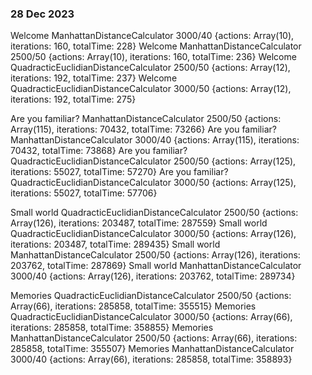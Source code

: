 ### 28 Dec 2023
Welcome ManhattanDistanceCalculator 3000/40 {actions: Array(10), iterations: 160, totalTime: 228}
Welcome ManhattanDistanceCalculator 2500/50 {actions: Array(10), iterations: 160, totalTime: 236}
Welcome QuadracticEuclidianDistanceCalculator 2500/50 {actions: Array(12), iterations: 192, totalTime: 237}
Welcome QuadracticEuclidianDistanceCalculator 3000/50 {actions: Array(12), iterations: 192, totalTime: 275}

Are you familiar? ManhattanDistanceCalculator 2500/50 {actions: Array(115), iterations: 70432, totalTime: 73266}
Are you familiar? ManhattanDistanceCalculator 3000/40 {actions: Array(115), iterations: 70432, totalTime: 73868}
Are you familiar? QuadracticEuclidianDistanceCalculator 2500/50 {actions: Array(125), iterations: 55027, totalTime: 57270}
Are you familiar? QuadracticEuclidianDistanceCalculator 3000/50 {actions: Array(125), iterations: 55027, totalTime: 57706}

Small world QuadracticEuclidianDistanceCalculator 2500/50 {actions: Array(126), iterations: 203487, totalTime: 287559}
Small world QuadracticEuclidianDistanceCalculator 3000/50 {actions: Array(126), iterations: 203487, totalTime: 289435}
Small world ManhattanDistanceCalculator 2500/50 {actions: Array(126), iterations: 203762, totalTime: 287869}
Small world ManhattanDistanceCalculator 3000/40 {actions: Array(126), iterations: 203762, totalTime: 289734}

Memories QuadracticEuclidianDistanceCalculator 2500/50 {actions: Array(66), iterations: 285858, totalTime: 355515}
Memories QuadracticEuclidianDistanceCalculator 3000/50 {actions: Array(66), iterations: 285858, totalTime: 358855}
Memories ManhattanDistanceCalculator 2500/50 {actions: Array(66), iterations: 285858, totalTime: 355507}
Memories ManhattanDistanceCalculator 3000/40 {actions: Array(66), iterations: 285858, totalTime: 358893}

###
